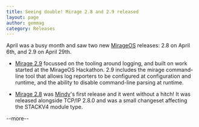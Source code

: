 ```yaml
---
title: Seeing double! Mirage 2.8 and 2.9 released
layout: page
author: gemmag
category: Releases
---
```


April was a busy month and saw two new [MirageOS](/wiki/MirageOS "wikilink")
releases: 2.8 on April 6th, and 2.9 on April 29th.

-   [Mirage 2.9](https://opam.ocaml.org/packages/mirage/mirage.2.9.0/)
    focussed on the tooling around logging, and built on work started at
    the MirageOS Hackathon. 2.9 includes the mirage command-line tool
    that allows log reporters to be configured at configuration and
    runtime, and the ability to disable command-line parsing at runtime.

<!-- -->

-   [Mirage 2.8](https://opam.ocaml.org/packages/mirage/mirage.2.8.0/)
    was [Mindy](https://github.com/yomimono)'s first release and it went
    without a hitch! It was released alongside TCP/IP 2.8.0 and was a
    small changeset affecting the STACKV4 module type.

--more--
